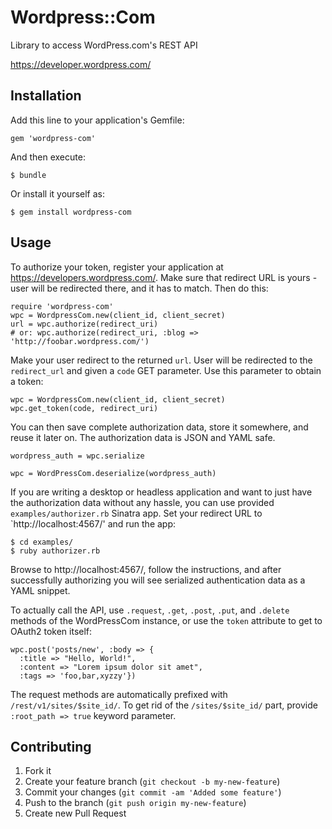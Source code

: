 # Wordpress::Com

Library to access WordPress.com's REST API

https://developer.wordpress.com/

## Installation

Add this line to your application's Gemfile:

    gem 'wordpress-com'

And then execute:

    $ bundle

Or install it yourself as:

    $ gem install wordpress-com

## Usage

To authorize your token, register your application at
https://developers.wordpress.com/. Make sure that redirect URL is
yours - user will be redirected there, and it has to match. Then do this:

    require 'wordpress-com'
    wpc = WordpressCom.new(client_id, client_secret)
    url = wpc.authorize(redirect_uri)
    # or: wpc.authorize(redirect_uri, :blog => 'http://foobar.wordpress.com/')

Make your user redirect to the returned `url`. User will be redirected
to the `redirect_url` and given a `code` GET parameter. Use this
parameter to obtain a token:

    wpc = WordpressCom.new(client_id, client_secret)
    wpc.get_token(code, redirect_uri)

You can then save complete authorization data, store it somewhere, and
reuse it later on. The authorization data is JSON and YAML safe.

    wordpress_auth = wpc.serialize
    
    wpc = WordPressCom.deserialize(wordpress_auth)

If you are writing a desktop or headless application and want to just
have the authorization data without any hassle, you can use provided
`examples/authorizer.rb` Sinatra app. Set your redirect URL to
`http://localhost:4567/' and run the app:

    $ cd examples/
    $ ruby authorizer.rb

Browse to http://localhost:4567/, follow the instructions, and after
successfully authorizing you will see serialized authentication data
as a YAML snippet.

To actually call the API, use `.request`, `.get`, `.post`, `.put`, and
`.delete` methods of the WordPressCom instance, or use the `token`
attribute to get to OAuth2 token itself:

    wpc.post('posts/new', :body => {
      :title => "Hello, World!",
      :content => "Lorem ipsum dolor sit amet",
      :tags => 'foo,bar,xyzzy'})
      
The request methods are automatically prefixed with
`/rest/v1/sites/$site_id/`. To get rid of the `/sites/$site_id/` part,
provide `:root_path => true` keyword parameter.

## Contributing

1. Fork it
2. Create your feature branch (`git checkout -b my-new-feature`)
3. Commit your changes (`git commit -am 'Added some feature'`)
4. Push to the branch (`git push origin my-new-feature`)
5. Create new Pull Request
